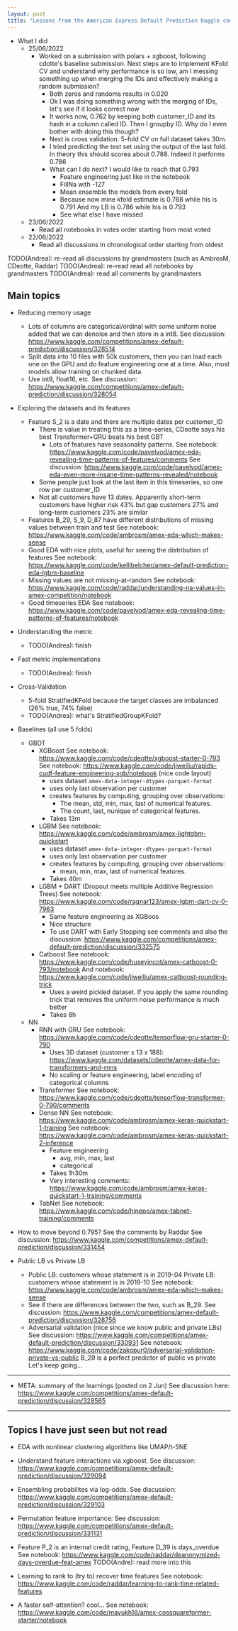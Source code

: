 ```yaml
---
layout: post
title: "Lessons from the American Express Default Prediction Kaggle competition"
---
```


-   What I did
    -   25/06/2022
        -   Worked on a submission with polars + xgboost, following cdotte's
            baseline submission.
            Next steps are to implement KFold CV and understand why performance
            is so low, am I messing something up when merging the IDs and
            effectively making a random submission?
            -   Both zeros and randoms results in 0.020
            -   Ok I was doing something wrong with the merging of IDs, let's
                see if it looks correct now
            -   It works now, 0.762 by keeping both customer_ID and its hash in
                a column called ID. Then I groupby ID. Why do I even bother with
                doing this though?
            -   Next is cross validation. 5-fold CV on full dataset takes 30m.
            -   I tried predicting the test set using the output of the last
                fold. In theory this should scorea about 0.788.
                Indeed it performs 0.786
            -   What can I do next? I would like to reach that 0.793
                -   Feature engineering just like in the notebook
                -   FillNa with -127
                -   Mean ensemble the models from every fold
                -   Because now mine kfold estimate is 0.788 while his is 0.791
                    And my LB is 0.786 while his is 0.793
                -   See what else I have missed
    -   23/06/2022
        -   Read all notebooks in votes order starting from most voted
    -   22/06/2022
        -   Read all discussions in chronological order starting from oldest

TODO(Andrea): re-read all discussions by grandmasters (such as AmbrosM, CDeotte, Raddar)
TODO(Andrea): re-read read all notebooks by grandmasters
TODO(Andrea): read all comments by grandmasters

## Main topics

-   Reducing memory usage
    -   Lots of columns are categorical/ordinal with some uniform noise added that we can denoise and then store in a int8.
        See discussion: https://www.kaggle.com/competitions/amex-default-prediction/discussion/328514
    -   Split data into 10 files with 50k customers, then you can load each one on the GPU and do feature engineering one at a time.
        Also, most models allow training on chunked data.
    -   Use int8, float16, etc.
        See discussion: https://www.kaggle.com/competitions/amex-default-prediction/discussion/328054

-   Exploring the datasets and its features
    -   Feature S_2 is a date and there are multiple dates per customer_ID
        -   There is value in treating this as a time-series, CDeotte says his best Transformer+GRU beats his best GBT
            -   Lots of features have seasonality patterns.
                See notebook: https://www.kaggle.com/code/pavelvod/amex-eda-revealing-time-patterns-of-features/comments
                See discussion: https://www.kaggle.com/code/pavelvod/amex-eda-even-more-insane-time-patterns-revealed/notebook
        -   Some people just look at the last item in this timeseries, so one row per customer_ID
        -   Not all customers have 13 dates.
            Apparently short-term customers have higher risk 43% but gap customers 27% and long-term customers 23% are similar
    -   Features B_29, S_9, D_87 have different distributions of missing values between train and test
        See notebook: https://www.kaggle.com/code/ambrosm/amex-eda-which-makes-sense
    -   Good EDA with nice plots, useful for seeing the distribution of features
        See notebook: https://www.kaggle.com/code/kellibelcher/amex-default-prediction-eda-lgbm-baseline
    -   Missing values are not missing-at-random
        See notebook: https://www.kaggle.com/code/raddar/understanding-na-values-in-amex-competition/notebook
    -   Good timeseries EDA
        See notebook: https://www.kaggle.com/code/pavelvod/amex-eda-revealing-time-patterns-of-features/notebook

-   Understanding the metric
    -   TODO(Andrea): finish
-   Fast metric implementations
    -   TODO(Andrea): finish

-   Cross-Validation
    -   5-fold StratifiedKFold because the target classes are imbalanced (26% true, 74% false)
    -   TODO(Andrea): what's StratifiedGroupKFold?

-   Baselines (all use 5 folds)
    -   GBDT
        -   XGBoost
            See notebook: https://www.kaggle.com/code/cdeotte/xgboost-starter-0-793
            See notebook: https://www.kaggle.com/code/jiweiliu/rapids-cudf-feature-engineering-xgb/notebook (nice code layout)
            -   uses dataset `amex-data-integer-dtypes-parquet-format`
            -   uses only last observation per customer
            -   creates features by computing, grouping over observations:
                -   The mean, std, min, max, last of numerical features.
                -   The count, last, nunique of categorical features.
            -   Takes 13m
        -   LGBM
            See notebook: https://www.kaggle.com/code/ambrosm/amex-lightgbm-quickstart
            -   uses dataset `amex-data-integer-dtypes-parquet-format`
            -   uses only last observation per customer
            -   creates features by computing, grouping over observations:
                -   mean, min, max, last of numerical features.
            -   Takes 40m
        -   LGBM + DART (Dropout meets multiple Additive Regression Trees)
            See notebook: https://www.kaggle.com/code/ragnar123/amex-lgbm-dart-cv-0-7963
            -   Same feature engineering as XGBoos
            -   Nice structure
            -   To use DART with Early Stopping see comments and also the
                discussion: https://www.kaggle.com/competitions/amex-default-prediction/discussion/332575
        -   Catboost
            See notebook: https://www.kaggle.com/code/huseyincot/amex-catboost-0-793/notebook
            And notebook: https://www.kaggle.com/code/jiweiliu/amex-catboost-rounding-trick
            -   Uses a weird pickled dataset. If you apply the same rounding trick that removes the uniform noise performance is much better
            -   Takes 8h
    -   NN
        -   RNN with GRU
            See notebook: https://www.kaggle.com/code/cdeotte/tensorflow-gru-starter-0-790
            -   Uses 3D dataset (customer x 13 x 188): https://www.kaggle.com/datasets/cdeotte/amex-data-for-transformers-and-rnns
            -   No scaling or feature engineering, label encoding of categorical columns
        -   Transformer
            See notebook: https://www.kaggle.com/code/cdeotte/tensorflow-transformer-0-790/comments
        -   Dense NN
            See notebook: https://www.kaggle.com/code/ambrosm/amex-keras-quickstart-1-training
            See notebook: https://www.kaggle.com/code/ambrosm/amex-keras-quickstart-2-inference
            -   Feature engineering
                -   avg, min, max, last
                -   categorical
            -   Takes 1h30m
            -   Very interesting comments: https://www.kaggle.com/code/ambrosm/amex-keras-quickstart-1-training/comments
        -   TabNet
            See notebook: https://www.kaggle.com/code/hinepo/amex-tabnet-training/comments

-   How to move beyond 0.795? See the comments by Raddar
    See discussion: https://www.kaggle.com/competitions/amex-default-prediction/discussion/331454

-   Public LB vs Private LB
    -   Public LB: customers whose statement is in 2019-04
        Private LB: customers whose statement is in 2019-10
        See notebook: https://www.kaggle.com/code/ambrosm/amex-eda-which-makes-sense
    -   See if there are differences between the two, such as B_29.
        See discussion: https://www.kaggle.com/competitions/amex-default-prediction/discussion/328756
    -   Adversarial validation (nice since we know public and private LBs)
        See discussion: https://www.kaggle.com/competitions/amex-default-prediction/discussion/330931
        See notebook: https://www.kaggle.com/code/zakopur0/adversarial-validation-private-vs-public
        B_29 is a perfect predictor of public vs private
        Let's keep going...

---

-   META: summary of the learnings (posted on 2 Jun)
    See discussion here: https://www.kaggle.com/competitions/amex-default-prediction/discussion/328565

---

## Topics I have just seen but not read

-   EDA with nonlinear clustering algorithms like UMAP/t-SNE

-   Understand feature interactions via xgboost.
    See discussion: https://www.kaggle.com/competitions/amex-default-prediction/discussion/329094

-   Ensembling probabilites via log-odds.
    See discussion: https://www.kaggle.com/competitions/amex-default-prediction/discussion/329103

-   Permutation feature importance:
    See discussion: https://www.kaggle.com/competitions/amex-default-prediction/discussion/331131

-   Feature P_2 is an internal credit rating, Feature D_39 is days_overdue
    See notebook: https://www.kaggle.com/code/raddar/deanonymized-days-overdue-feat-amex
    TODO(Andre): read more into this

-   Learning to rank to (try to) recover time features
    See notebook: https://www.kaggle.com/code/raddar/learning-to-rank-time-related-features

-   A faster self-attention? cool...
    See notebook: https://www.kaggle.com/code/mayukh18/amex-cossquareformer-starter/notebook